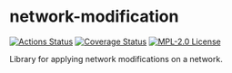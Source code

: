 # network-modification

[![Actions Status](https://github.com/gridsuite/network-modification/workflows/CI/badge.svg)](https://github.com/gridsuite/network-modification/actions)
[![Coverage Status](https://sonarcloud.io/api/project_badges/measure?project=org.gridsuite%3Anetwork-modification&metric=coverage)](https://sonarcloud.io/component_measures?id=org.gridsuite%3Anetwork-modification&metric=coverage)
[![MPL-2.0 License](https://img.shields.io/badge/license-MPL_2.0-blue.svg)](https://www.mozilla.org/en-US/MPL/2.0/)

Library for applying network modifications on a network.
